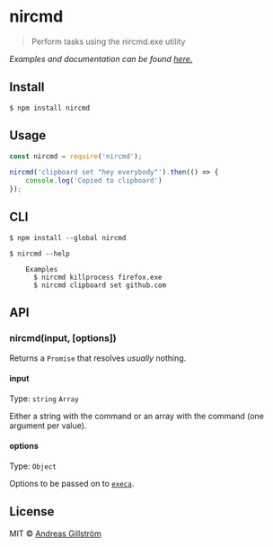 # nircmd

> Perform tasks using the nircmd.exe utility

*Examples and documentation can be found [here.](http://www.nirsoft.net/utils/nircmd2.html)*


## Install

```
$ npm install nircmd
```


## Usage

```js
const nircmd = require('nircmd');

nircmd('clipboard set "hey everybody"').then(() => {
	console.log('Copied to clipboard')
});
```


## CLI

```
$ npm install --global nircmd
```

```
$ nircmd --help

	Examples
	  $ nircmd killprocess firefox.exe
	  $ nircmd clipboard set github.com
```


## API

### nircmd(input, [options])

Returns a `Promise` that resolves *usually* nothing.

#### input

Type: `string` `Array`

Either a string with the command or an array with the command (one argument per value).

#### options

Type: `Object`

Options to be passed on to [`execa`](https://github.com/sindresorhus/execa#options).


## License

MIT © [Andreas Gillström](https://github.com/gillstrom)
